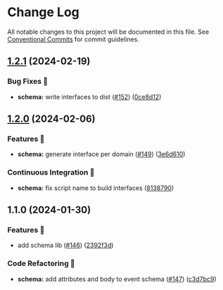 # Change Log

All notable changes to this project will be documented in this file.
See [Conventional Commits](https://conventionalcommits.org) for commit guidelines.

## [1.2.1](https://github.com/skore-io/nestjs-extensions/compare/@skore-io/schema@1.2.0...@skore-io/schema@1.2.1) (2024-02-19)

### Bug Fixes 🐛

- **schema:** write interfaces to dist ([#152](https://github.com/skore-io/nestjs-extensions/issues/152)) ([0ce8d12](https://github.com/skore-io/nestjs-extensions/commit/0ce8d12f49ab5f076e1107e4fa77f67a98151118))

## [1.2.0](https://github.com/skore-io/nestjs-extensions/compare/@skore-io/schema@1.1.0...@skore-io/schema@1.2.0) (2024-02-06)

### Features 🚀

- **schema:** generate interface per domain ([#149](https://github.com/skore-io/nestjs-extensions/issues/149)) ([3e6d610](https://github.com/skore-io/nestjs-extensions/commit/3e6d6100d4343f667ae6b526dae88f36bd3d7c24))

### Continuous Integration 🤖

- **schema:** fix script name to build interfaces ([8138790](https://github.com/skore-io/nestjs-extensions/commit/8138790ced532a8caf8ad1c4536f25e1d592fe58))

## 1.1.0 (2024-01-30)

### Features 🚀

- add schema lib ([#146](https://github.com/skore-io/nestjs-extensions/issues/146)) ([2392f3d](https://github.com/skore-io/nestjs-extensions/commit/2392f3d551e12b3e06d6405e602e97fe7094e058))

### Code Refactoring 🎨

- **schema:** add attributes and body to event schema ([#147](https://github.com/skore-io/nestjs-extensions/issues/147)) ([c3d7bc9](https://github.com/skore-io/nestjs-extensions/commit/c3d7bc9c9fc00f7d13d9f18dde1c5a49ef22a095))
